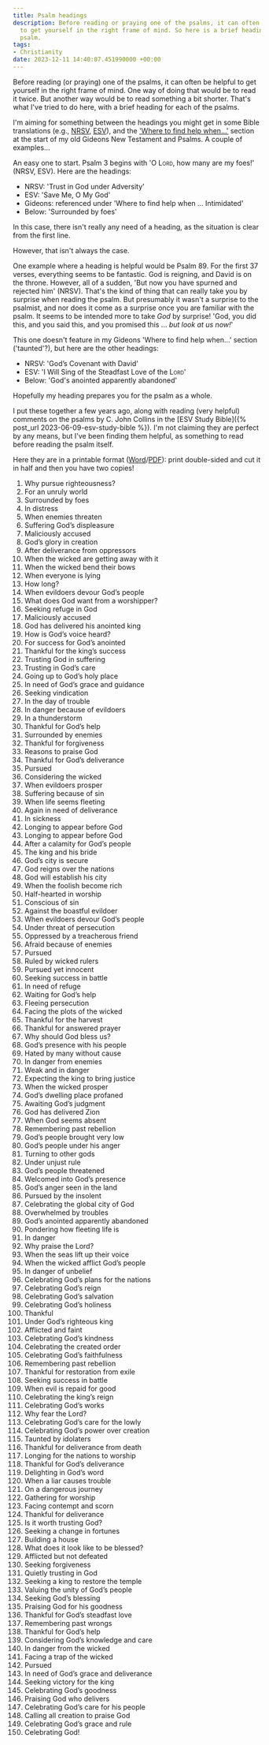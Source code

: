 ```yaml
---
title: Psalm headings
description: Before reading or praying one of the psalms, it can often be helpful
  to get yourself in the right frame of mind. So here is a brief heading for each
  psalm.
tags:
- Christianity
date: 2023-12-11 14:40:07.451990000 +00:00
---
```

Before reading (or praying) one of the psalms, it can often be helpful to get yourself in the right frame of mind. One way of doing that would be to read it twice. But another way would be to read something a bit shorter. That's what I've tried to do here, with a brief heading for each of the psalms.

I'm aiming for something between the headings you might get in some Bible translations (e.g., [NRSV](https://www.biblegateway.com/versions/New-Revised-Standard-Version-Anglicised-NRSVA-Bible/), [ESV](https://www.biblegateway.com/versions/English-Standard-Version-Anglicised-ESV-Bible/)), and the ['Where to find help when...'](https://gideonsinternational.org.uk/helps/) section at the start of my old Gideons New Testament and Psalms. A couple of examples...

An easy one to start. Psalm 3 begins with 'O L<span style="font-variant:small-caps">ord</span>, how many are my foes!' (NRSV, ESV). Here are the headings:

* NRSV: 'Trust in God under Adversity'
* ESV: 'Save Me, O My God'
* Gideons: referenced under 'Where to find help when ... Intimidated'
* Below: 'Surrounded by foes'

In this case, there isn't really any need of a heading, as the situation is clear from the first line.

However, that isn't always the case.

One example where a heading is helpful would be Psalm 89. For the first 37 verses, everything seems to be fantastic. God is reigning, and David is on the throne. However, all of a sudden, 'But now you have spurned and rejected him' (NRSV). That's the kind of thing that can really take you by surprise when reading the psalm. But presumably it wasn't a surprise to the psalmist, and nor does it come as a surprise once you are familiar with the psalm. It seems to be intended more to take _God_ by surprise! 'God, you did this, and you said this, and you promised this ... _but look at us now!_'

This one doesn't feature in my Gideons 'Where to find help when...' section ('taunted'?), but here are the other headings:

* NRSV: 'God’s Covenant with David'
* ESV: 'I Will Sing of the Steadfast Love of the L<span style="font-variant:small-caps">ord</span>'
* Below: 'God's anointed apparently abandoned'

Hopefully my heading prepares you for the psalm as a whole.

I put these together a few years ago, along with reading (very helpful) comments on the psalms by C. John Collins in the [ESV Study Bible]({% post_url 2023-06-09-esv-study-bible %}). I'm not claiming they are perfect by any means, but I've been finding them helpful, as something to read before reading the psalm itself.

Here they are in a printable format ([Word](/assets/psalm-headings.docx)/[PDF](/assets/psalm-headings.pdf)): print double-sided and cut it in half and then you have two copies!

1. Why pursue righteousness?
2. For an unruly world
3. Surrounded by foes
4. In distress
5. When enemies threaten
6. Suffering God’s displeasure
7. Maliciously accused
8. God’s glory in creation
9. After deliverance from oppressors
10. When the wicked are getting away with it
11. When the wicked bend their bows
12. When everyone is lying
13. How long?
14. When evildoers devour God’s people
15. What does God want from a worshipper?
16. Seeking refuge in God
17. Maliciously accused
18. God has delivered his anointed king
19. How is God’s voice heard?
20. For success for God’s anointed
21. Thankful for the king’s success
22. Trusting God in suffering
23. Trusting in God’s care
24. Going up to God’s holy place
25. In need of God’s grace and guidance
26. Seeking vindication
27. In the day of trouble
28. In danger because of evildoers
29. In a thunderstorm
30. Thankful for God’s help
31. Surrounded by enemies
32. Thankful for forgiveness
33. Reasons to praise God
34. Thankful for God’s deliverance
35. Pursued
36. Considering the wicked
37. When evildoers prosper
38. Suffering because of sin
39. When life seems fleeting
40. Again in need of deliverance
41. In sickness
42. Longing to appear before God
43. Longing to appear before God
44. After a calamity for God’s people
45. The king and his bride
46. God’s city is secure
47. God reigns over the nations
48. God will establish his city
49. When the foolish become rich
50. Half-hearted in worship
51. Conscious of sin
52. Against the boastful evildoer
53. When evildoers devour God’s people
54. Under threat of persecution
55. Oppressed by a treacherous friend
56. Afraid because of enemies
57. Pursued
58. Ruled by wicked rulers
59. Pursued yet innocent
60. Seeking success in battle
61. In need of refuge
62. Waiting for God’s help
63. Fleeing persecution
64. Facing the plots of the wicked
65. Thankful for the harvest
66. Thankful for answered prayer
67. Why should God bless us?
68. God’s presence with his people
69. Hated by many without cause
70. In danger from enemies
71. Weak and in danger
72. Expecting the king to bring justice
73. When the wicked prosper
74. God’s dwelling place profaned
75. Awaiting God’s judgment
76. God has delivered Zion
77. When God seems absent
78. Remembering past rebellion
79. God’s people brought very low
80. God’s people under his anger
81. Turning to other gods
82. Under unjust rule
83. God’s people threatened
84. Welcomed into God’s presence
85. God’s anger seen in the land
86. Pursued by the insolent
87. Celebrating the global city of God
88. Overwhelmed by troubles
89. God’s anointed apparently abandoned
90. Pondering how fleeting life is
91. In danger
92. Why praise the Lord?
93. When the seas lift up their voice
94. When the wicked afflict God’s people
95. In danger of unbelief
96. Celebrating God’s plans for the nations
97. Celebrating God’s reign
98. Celebrating God’s salvation
99. Celebrating God’s holiness
100. Thankful
101. Under God’s righteous king
102. Afflicted and faint
103. Celebrating God’s kindness
104. Celebrating the created order
105. Celebrating God’s faithfulness
106. Remembering past rebellion
107. Thankful for restoration from exile
108. Seeking success in battle
109. When evil is repaid for good
110. Celebrating the king’s reign
111. Celebrating God’s works
112. Why fear the Lord?
113. Celebrating God’s care for the lowly
114. Celebrating God’s power over creation
115. Taunted by idolaters
116. Thankful for deliverance from death
117. Longing for the nations to worship
118. Thankful for God’s deliverance
119. Delighting in God’s word
120. When a liar causes trouble
121. On a dangerous journey
122. Gathering for worship
123. Facing contempt and scorn
124. Thankful for deliverance
125. Is it worth trusting God?
126. Seeking a change in fortunes
127. Building a house
128. What does it look like to be blessed?
129. Afflicted but not defeated
130. Seeking forgiveness
131. Quietly trusting in God
132. Seeking a king to restore the temple
133. Valuing the unity of God’s people 
134. Seeking God’s blessing
135. Praising God for his goodness
136. Thankful for God’s steadfast love
137. Remembering past wrongs
138. Thankful for God’s help
139. Considering God’s knowledge and care
140. In danger from the wicked
141. Facing a trap of the wicked
142. Pursued
143. In need of God’s grace and deliverance
144. Seeking victory for the king
145. Celebrating God’s goodness
146. Praising God who delivers
147. Celebrating God’s care for his people
148. Calling all creation to praise God
149. Celebrating God’s grace and rule
150. Celebrating God!
